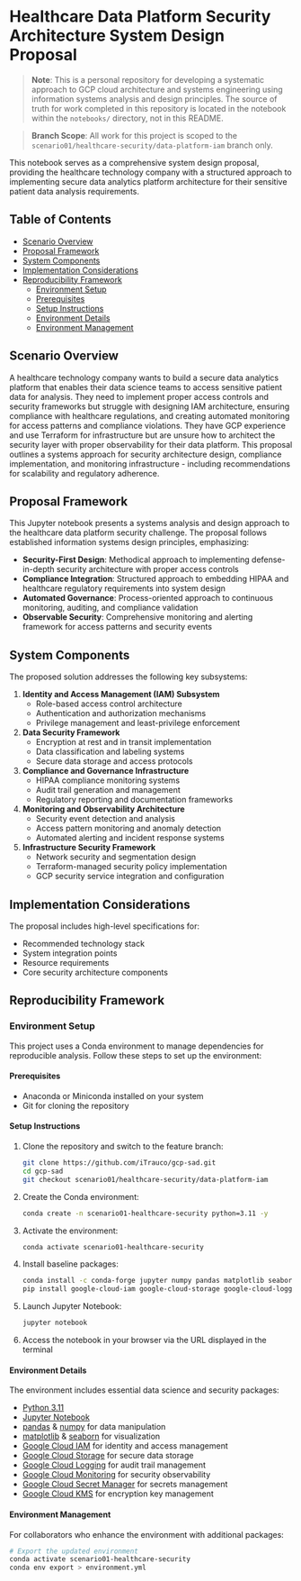 # Healthcare Data Platform Security Architecture System Design Proposal

> **Note**: This is a personal repository for developing a systematic approach to GCP cloud architecture and systems engineering using information systems analysis and design principles. The source of truth for work completed in this repository is located in the notebook within the `notebooks/` directory, not in this README.

> **Branch Scope**: All work for this project is scoped to the `scenario01/healthcare-security/data-platform-iam` branch only.

This notebook serves as a comprehensive system design proposal, providing the healthcare technology company with a structured approach to implementing secure data analytics platform architecture for their sensitive patient data analysis requirements.

## Table of Contents
- [Scenario Overview](#scenario-overview)
- [Proposal Framework](#proposal-framework)
- [System Components](#system-components)
- [Implementation Considerations](#implementation-considerations)
- [Reproducibility Framework](#reproducibility-framework)
  - [Environment Setup](#environment-setup)
  - [Prerequisites](#prerequisites)
  - [Setup Instructions](#setup-instructions)
  - [Environment Details](#environment-details)
  - [Environment Management](#environment-management)

## Scenario Overview
A healthcare technology company wants to build a secure data analytics platform that enables their data science teams to access sensitive patient data for analysis. They need to implement proper access controls and security frameworks but struggle with designing IAM architecture, ensuring compliance with healthcare regulations, and creating automated monitoring for access patterns and compliance violations. They have GCP experience and use Terraform for infrastructure but are unsure how to architect the security layer with proper observability for their data platform. This proposal outlines a systems approach for security architecture design, compliance implementation, and monitoring infrastructure - including recommendations for scalability and regulatory adherence.

## Proposal Framework
This Jupyter notebook presents a systems analysis and design approach to the healthcare data platform security challenge. The proposal follows established information systems design principles, emphasizing:
- **Security-First Design**: Methodical approach to implementing defense-in-depth security architecture with proper access controls
- **Compliance Integration**: Structured approach to embedding HIPAA and healthcare regulatory requirements into system design
- **Automated Governance**: Process-oriented approach to continuous monitoring, auditing, and compliance validation
- **Observable Security**: Comprehensive monitoring and alerting framework for access patterns and security events

## System Components
The proposed solution addresses the following key subsystems:
1. **Identity and Access Management (IAM) Subsystem**
   - Role-based access control architecture
   - Authentication and authorization mechanisms
   - Privilege management and least-privilege enforcement
2. **Data Security Framework**
   - Encryption at rest and in transit implementation
   - Data classification and labeling systems
   - Secure data storage and access protocols
3. **Compliance and Governance Infrastructure**
   - HIPAA compliance monitoring systems
   - Audit trail generation and management
   - Regulatory reporting and documentation frameworks
4. **Monitoring and Observability Architecture**
   - Security event detection and analysis
   - Access pattern monitoring and anomaly detection
   - Automated alerting and incident response systems
5. **Infrastructure Security Framework**
   - Network security and segmentation design
   - Terraform-managed security policy implementation
   - GCP security service integration and configuration

## Implementation Considerations
The proposal includes high-level specifications for:
- Recommended technology stack
- System integration points
- Resource requirements
- Core security architecture components

## Reproducibility Framework
### Environment Setup

This project uses a Conda environment to manage dependencies for reproducible analysis. Follow these steps to set up the environment:

#### Prerequisites
- Anaconda or Miniconda installed on your system
- Git for cloning the repository

#### Setup Instructions

1. Clone the repository and switch to the feature branch:
   ```bash
   git clone https://github.com/iTrauco/gcp-sad.git
   cd gcp-sad
   git checkout scenario01/healthcare-security/data-platform-iam
   ```

2. Create the Conda environment:
   ```bash
   conda create -n scenario01-healthcare-security python=3.11 -y
   ```

3. Activate the environment:
   ```bash
   conda activate scenario01-healthcare-security
   ```

4. Install baseline packages:
   ```bash
   conda install -c conda-forge jupyter numpy pandas matplotlib seaborn -y
   pip install google-cloud-iam google-cloud-storage google-cloud-logging google-cloud-monitoring google-cloud-secret-manager google-cloud-kms
   ```

5. Launch Jupyter Notebook:
   ```bash
   jupyter notebook
   ```

6. Access the notebook in your browser via the URL displayed in the terminal

#### Environment Details

The environment includes essential data science and security packages:
- [Python 3.11](https://www.python.org/downloads/release/python-3110/)
- [Jupyter Notebook](https://jupyter.org/documentation)
- [pandas](https://pandas.pydata.org/docs/) & [numpy](https://numpy.org/doc/stable/) for data manipulation
- [matplotlib](https://matplotlib.org/stable/index.html) & [seaborn](https://seaborn.pydata.org/) for visualization
- [Google Cloud IAM](https://cloud.google.com/iam/docs) for identity and access management
- [Google Cloud Storage](https://cloud.google.com/storage/docs) for secure data storage
- [Google Cloud Logging](https://cloud.google.com/logging/docs) for audit trail management
- [Google Cloud Monitoring](https://cloud.google.com/monitoring/docs) for security observability
- [Google Cloud Secret Manager](https://cloud.google.com/secret-manager/docs) for secrets management
- [Google Cloud KMS](https://cloud.google.com/kms/docs) for encryption key management

#### Environment Management

For collaborators who enhance the environment with additional packages:

```bash
# Export the updated environment
conda activate scenario01-healthcare-security
conda env export > environment.yml
```
